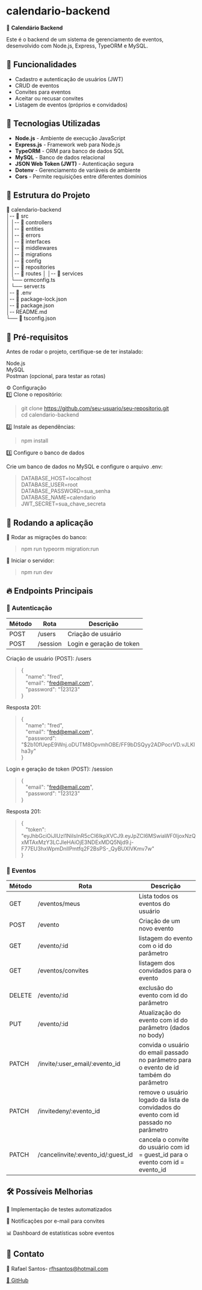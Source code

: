 # calendario-backend

📅 **Calendário Backend**

Este é o backend de um sistema de gerenciamento de eventos, desenvolvido com Node.js, Express, TypeORM e MySQL.

## 📌 Funcionalidades

- Cadastro e autenticação de usuários (JWT)
- CRUD de eventos
- Convites para eventos
- Aceitar ou recusar convites
- Listagem de eventos (próprios e convidados)

## 🚀 Tecnologias Utilizadas

- **Node.js** - Ambiente de execução JavaScript
- **Express.js** - Framework web para Node.js
- **TypeORM** - ORM para banco de dados SQL
- **MySQL** - Banco de dados relacional
- **JSON Web Token (JWT)** - Autenticação segura
- **Dotenv** - Gerenciamento de variáveis de ambiente
- **Cors** - Permite requisições entre diferentes domínios

## 📂 Estrutura do Projeto

📁 calendario-backend  
│-- 📂 src  
│   │-- 📂 controllers  
│   │-- 📂 entities  
│   │-- 📂 errors  
│   │-- 📂 interfaces  
│   │-- 📂 middlewares  
│   │-- 📂 migrations   
│   │-- 📂 config  
│   │-- 📂 repositories  
│   │-- 📂 routes 
│   │-- 📂 services  
│   └── ormconfig.ts  
│   └── server.ts  
│-- 📄 .env  
│-- 📄 package-lock.json  
│-- 📄 package.json  
│-- README.md  
└── 📄 tsconfig.json  

## 🎯 Pré-requisitos
Antes de rodar o projeto, certifique-se de ter instalado:

Node.js  
MySQL  
Postman (opcional, para testar as rotas)

⚙️ Configuração  
1️⃣ Clone o repositório:  
>git clone https://github.com/seu-usuario/seu-repositorio.git  
>cd calendario-backend

2️⃣ Instale as dependências:

>npm install

3️⃣ Configure o banco de dados

Crie um banco de dados no MySQL e configure o arquivo .env:

>DATABASE_HOST=localhost  
>DATABASE_USER=root  
>DATABASE_PASSWORD=sua_senha  
>DATABASE_NAME=calendario  
>JWT_SECRET=sua_chave_secreta

## 🏃 Rodando a aplicação

🔹 Rodar as migrações do banco:

>npm run typeorm migration:run

🔹 Iniciar o servidor:

> npm run dev


## 🔥 Endpoints Principais
### 🔑 Autenticação
|  Método |  Rota	|  Descrição  |  
| ------- | ------- |  ---------- | 
| POST	| /users    | Criação de usuário | 
| POST	| /session  | Login e geração de token |

Criação de usuário (POST): /users  
>{  
>&nbsp;&nbsp;&nbsp;"name": "fred",  
>&nbsp;&nbsp;&nbsp;"email": "fred@email.com",  
>&nbsp;&nbsp;&nbsp;"password": "123123"  
>}

Resposta 201:
>{  
>&nbsp;&nbsp;&nbsp;"name": "fred",  
>&nbsp;&nbsp;&nbsp;"email": "fred@email.com",  
>&nbsp;&nbsp;&nbsp;"password": "$2b10fUepE9Wnj.oDUTM8OpvmhOBE/FF9bDSQyy2ADPocrVD.vJLKlha3y"  
>}


Login e geração de token (POST): /session
>{   
>&nbsp;&nbsp;&nbsp;"email": "fred@email.com",  
>&nbsp;&nbsp;&nbsp;"password": "123123"  
>}


Resposta 201:
>{  
>&nbsp;&nbsp;&nbsp;"token": "eyJhbGciOiJIUzI1NiIsInR5cCI6IkpXVCJ9.eyJpZCI6MSwiaWF0IjoxNzQxMTAxMzY3LCJleHAiOjE3NDExMDQ5Njd9.j-F77EU3hxWpmDnllPmtfq2F2BsPS-_QyBUXlVKmv7w"  
>}





### 📆 Eventos

|  Método |  Rota	      |  Descrição         |  
| ------- | -------       |  ----------        | 
| GET	  | /eventos/meus | Lista todos os eventos do usuário | 
| POST	  | /evento       | Criação de um novo evento |
| GET	  | /evento/:id   | listagem do evento com o id do parâmetro |
| GET	  | /eventos/convites   | listagem dos convidados para o evento |
| DELETE  | /evento/:id  | exclusão do evento com id do parâmetro |
| PUT	  | /evento/:id  | Atualização do evento com id do parâmetro (dados no body) |
| PATCH	  | /invite/:user_email/:evento_id  | convida o usuário do email passado no parâmetro para o evento de id também do parâmetro |
| PATCH	  | /invitedeny/:evento_id  | remove o usuário logado da lista de convidados do evento com id passado no parâmetro |
| PATCH  | /cancelinvite/:evento_id/:guest_id  | cancela o convite do usuário com id = guest_id para o evento com id = evento_id |



## 🛠 Possíveis Melhorias

📌 Implementação de testes automatizados

📩 Notificações por e-mail para convites

📊 Dashboard de estatísticas sobre eventos


## 📌 Contato
📧 Rafael Santos- rfhsantos@hotmail.com

[🔗 GitHub](https://github.com/rafaelfhsantos)

